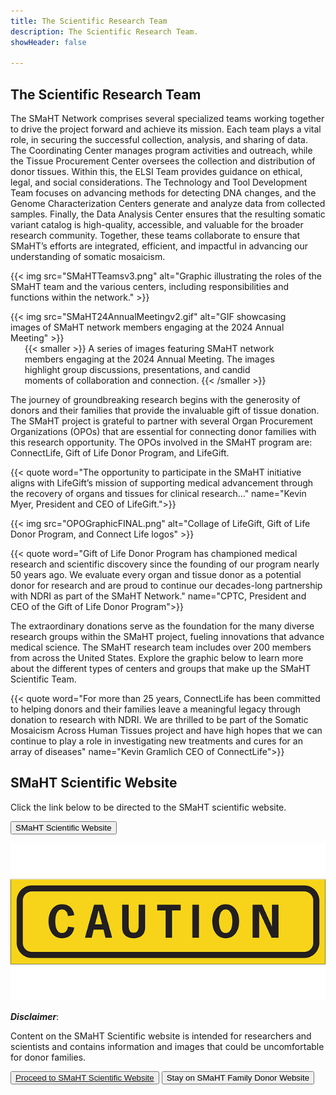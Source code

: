 ```yaml
---
title: The Scientific Research Team
description: The Scientific Research Team.
showHeader: false

---
```


## The Scientific Research Team

The SMaHT Network comprises several specialized teams working together to drive the project forward and achieve its mission. Each team plays a vital role, in securing the successful collection, analysis, and sharing of data. The Coordinating Center manages program activities and outreach, while the Tissue Procurement Center oversees the collection and distribution of donor tissues. Within this, the ELSI Team provides guidance on ethical, legal, and social considerations. The Technology and Tool Development Team focuses on advancing methods for detecting DNA changes, and the Genome Characterization Centers generate and analyze data from collected samples. Finally, the Data Analysis Center ensures that the resulting somatic variant catalog is high-quality, accessible, and valuable for the broader research community. Together, these teams collaborate to ensure that SMaHT’s efforts are integrated, efficient, and impactful in advancing our understanding of somatic mosaicism.

{{< img src="SMaHTTeamsv3.png" alt="Graphic illustrating the roles of the SMaHT team and the various centers, including responsibilities and functions within the network." >}}
<br/>

<p align="center">
<div style="width:90%">
{{< img src="SMaHT24AnnualMeetingv2.gif" alt="GIF showcasing images of SMaHT network members engaging at the 2024 Annual Meeting" >}}
<div style="max-width:90%;margin:auto">
{{< smaller >}}
A series of images featuring SMaHT network members engaging at the 2024 Annual Meeting. The images highlight group discussions, presentations, and candid moments of collaboration and connection.
{{< /smaller >}}
</div>
</div>

The journey of groundbreaking research begins with the generosity of donors and their families that provide the invaluable gift of tissue donation. The SMaHT project is grateful to partner with several Organ Procurement Organizations (OPOs) that are essential for connecting donor families with this research opportunity. The OPOs involved in the SMaHT program are: ConnectLife, Gift of Life Donor Program, and LifeGift.

{{< quote word="The opportunity to participate in the SMaHT initiative aligns with LifeGift’s mission of supporting medical advancement through the recovery of organs and tissues for clinical research..." name="Kevin Myer, President and CEO of LifeGift.">}}

{{< img src="OPOGraphicFINAL.png"  alt="Collage of LifeGift, Gift of Life Donor Program, and Connect Life logos" >}}

{{< quote word="Gift of Life Donor Program has championed medical research and scientific discovery since the founding of our program nearly 50 years ago. We evaluate every organ and tissue donor as a potential donor for research and are proud to continue our decades-long partnership with NDRI as part of the SMaHT Network." name="CPTC, President and CEO of the Gift of Life Donor Program">}}

The extraordinary donations serve as the foundation for the many diverse research groups within the SMaHT project, fueling innovations that advance medical science. The SMaHT research team includes over 200 members from across the United States. Explore the graphic below to learn more about the different types of centers and groups that make up the SMaHT Scientific Team.

{{< quote word="For more than 25 years, ConnectLife has been committed to helping donors and their families leave a meaningful legacy through donation to research with NDRI. We are thrilled to be part of the Somatic Mosaicism Across Human Tissues project and have high hopes that we can continue to play a role in investigating new treatments and cures for an array of diseases" name="Kevin Gramlich CEO of ConnectLife">}}


## SMaHT Scientific Website

Click the link below to be directed to the SMaHT scientific website.

<button id="id_reachout" class="to-main" onClick="showModal();">SMaHT Scientific Website</button>

<div id="myModal" class="modal">
    <!-- Modal content -->
        <div><img src="car-44144_640.png"></div>
            <div class="intro">
            <p><strong><em>Disclaimer</em></strong>: </p>
            <p >Content on the SMaHT Scientific website is intended for researchers and scientists and contains information and images that could be uncomfortable for donor families.</p>
            <button class="to-main"><a href="https://smaht.org">Proceed to SMaHT Scientific Website</a></button>
            <button class="close to-main">Stay on SMaHT Family Donor Website</button>
            </div>
        </div>
</div>
